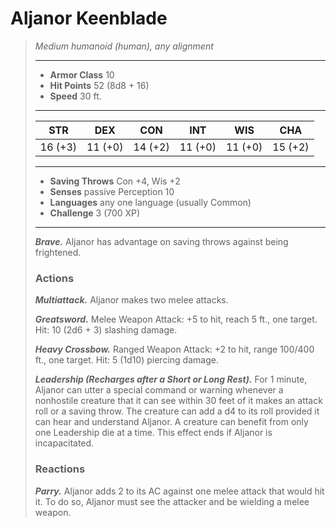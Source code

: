 # Aljanor Keenblade
>*Medium humanoid (human), any alignment*
>___
>- **Armor Class** 10
>- **Hit Points** 52 (8d8 + 16)
>- **Speed** 30 ft.
>___
>|STR|DEX|CON|INT|WIS|CHA|
>|:---:|:---:|:---:|:---:|:---:|:---:|
>|16 (+3)|11 (+0)|14 (+2)|11 (+0)|11 (+0)|15 (+2)|
>___
>- **Saving Throws** Con +4, Wis +2
>- **Senses** passive Perception 10
>- **Languages** any one language (usually Common)
>- **Challenge** 3 (700 XP)
>___
>***Brave.*** Aljanor has advantage on saving throws against being frightened.  
>
>### Actions
>***Multiattack.*** Aljanor makes two melee attacks.  
>
>***Greatsword.*** Melee Weapon Attack: +5 to hit, reach 5 ft., one target. Hit: 10 (2d6 + 3) slashing damage.  
>
>***Heavy Crossbow.*** Ranged Weapon Attack: +2 to hit, range 100/400 ft., one target. Hit: 5 (1d10) piercing damage.  
>
>***Leadership (Recharges after a Short or Long Rest).*** For 1 minute, Aljanor can utter a special command or warning whenever a nonhostile creature that it can see within 30 feet of it makes an attack roll or a saving throw. The creature can add a d4 to its roll provided it can hear and understand Aljanor. A creature can benefit from only one Leadership die at a time. This effect ends if Aljanor is incapacitated.  
>
>### Reactions
>***Parry.*** Aljanor adds 2 to its AC against one melee attack that would hit it. To do so, Aljanor must see the attacker and be wielding a melee weapon.